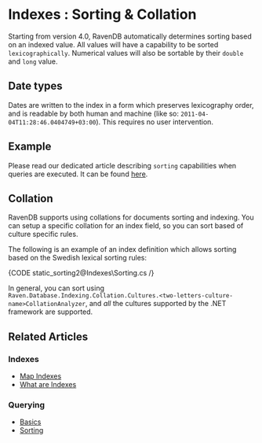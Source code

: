 ﻿#  Indexes : Sorting & Collation

Starting from version 4.0, RavenDB automatically determines sorting based on an indexed value. All values will have a capability to be sorted `lexicographically`. Numerical values will also be sortable by their `double` and `long` value.

## Date types

Dates are written to the index in a form which preserves lexicography order, and is readable by both human and machine (like so: `2011-04-04T11:28:46.0404749+03:00`). This requires no user intervention.

## Example

Please read our dedicated article describing `sorting` capabilities when queries are executed. It can be found [here](../indexes/querying/sorting).

## Collation

RavenDB supports using collations for documents sorting and indexing. You can setup a specific collation for an index field, so you can sort based of culture specific rules.

The following is an example of an index definition which allows sorting based on the Swedish lexical sorting rules:

{CODE static_sorting2@Indexes\Sorting.cs /}

In general, you can sort using `Raven.Database.Indexing.Collation.Cultures.<two-letters-culture-name>CollationAnalyzer`, and _all_ the cultures supported by the .NET framework are supported.

## Related Articles

### Indexes

- [Map Indexes](../indexes/map-indexes)
- [What are Indexes](../indexes/what-are-indexes)

### Querying

- [Basics](../indexes/querying/basics)
- [Sorting](../indexes/querying/sorting)
